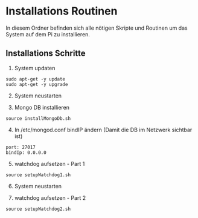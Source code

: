 # Installations Routinen 
In diesem Ordner befinden sich alle nötigen Skripte und Routinen um das System auf dem Pi zu installieren.

## Installations Schritte
1. System updaten
```
sudo apt-get -y update
sudo apt-get -y upgrade
```

2. System neustarten

3. Mongo DB installieren
```
source installMongoDb.sh
```

4. In /etc/mongod.conf bindIP ändern (Damit die DB im Netzwerk sichtbar ist)
```
port: 27017
bindIp: 0.0.0.0
```

5. watchdog aufsetzen - Part 1
```
source setupWatchdog1.sh
```

6. System neustarten

7. watchdog aufsetzen - Part 2
```
source setupWatchdog2.sh
```